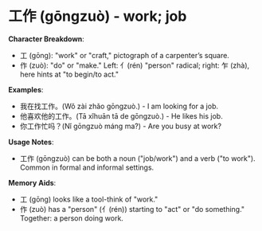 # **工作 (gōngzuò) - work; job**

**Character Breakdown**:  
- 工 (gōng): "work" or "craft," pictograph of a carpenter’s square.  
- 作 (zuò): "do" or "make." Left: 亻(rén) "person" radical; right: 乍 (zhà), here hints at "to begin/to act."

**Examples**:  
- 我在找工作。(Wǒ zài zhǎo gōngzuò.) - I am looking for a job.  
- 他喜欢他的工作。(Tā xǐhuān tā de gōngzuò.) - He likes his job.  
- 你工作忙吗？(Nǐ gōngzuò máng ma?) - Are you busy at work?

**Usage Notes**:  
- 工作 (gōngzuò) can be both a noun ("job/work") and a verb ("to work"). Common in formal and informal settings.

**Memory Aids**:  
- 工 (gōng) looks like a tool-think of "work."  
- 作 (zuò) has a "person" (亻(rén)) starting to "act" or "do something." Together: a person doing work.